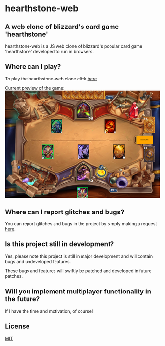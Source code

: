 # hearthstone-web

## A web clone of blizzard's card game 'hearthstone'
hearthstone-web is a JS web clone of blizzard's popular card game 'hearthstone' developed to run in browsers.

## Where can I play?
To play the hearthstone-web clone click [here](https://rymedy.github.io/hearthstone-web/).

Current preview of the game:
![This image failed to load.](https://github.com/Rymedy/hearthstone-web/blob/master/src/images/gamepreview.PNG)

## Where can I report glitches and bugs?
You can report glitches and bugs in the project by simply making a request [here](https://github.com/Rymedy/hearthstone-web/issues).

## Is this project still in development?
Yes, please note this project is still in major development and will contain bugs and undeveloped features.

These bugs and features will swiftly be patched and developed in future patches.

## Will you implement multiplayer functionality in the future?
If I have the time and motivation, of course!

## License
[MIT](https://choosealicense.com/licenses/mit/)

